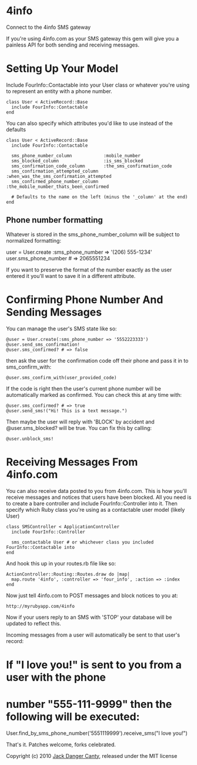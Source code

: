 4info
=====

Connect to the 4info SMS gateway

If you're using 4info.com as your SMS gateway this gem will give you a painless API for both sending and receiving messages.

Setting Up Your Model
=====

Include FourInfo::Contactable into your User class or whatever you're using to represent an entity with a phone number. 

    class User < ActiveRecord::Base
      include FourInfo::Contactable
    end

You can also specify which attributes you'd like to use instead of the defaults

    class User < ActiveRecord::Base
      include FourInfo::Contactable

      sms_phone_number_column            :mobile_number
      sms_blocked_column                 :is_sms_blocked
      sms_confirmation_code_column       :the_sms_confirmation_code
      sms_confirmation_attempted_column  :when_was_the_sms_confirmation_attempted
      sms_confirmed_phone_number_column  :the_mobile_number_thats_been_confirmed

      # Defaults to the name on the left (minus the '_column' at the end)
    end

Phone number formatting
---

Whatever is stored in the sms_phone_number_column will be subject to normalized formatting:

  user = User.create :sms_phone_number => '(206) 555-1234'
  user.sms_phone_number # => 2065551234

If you want to preserve the format of the number exactly as the user entered it you'll want
to save it in a different attribute.


Confirming Phone Number And Sending Messages
====

You can manage the user's SMS state like so:

    @user = User.create(:sms_phone_number => '5552223333')
    @user.send_sms_confirmation!
    @user.sms_confirmed? # => false

then ask the user for the confirmation code off their phone and pass it in to sms_confirm_with:

    @user.sms_confirm_with(user_provided_code)

If the code is right then the user's current phone number will be automatically marked as confirmed. You can check this at any time with:

    @user.sms_confirmed? # => true
    @user.send_sms!("Hi! This is a text message.")

Then maybe the user will reply with 'BLOCK' by accident and @user.sms_blocked? will be true.
You can fix this by calling:

    @user.unblock_sms!


Receiving Messages From 4info.com
====

You can also receive data posted to you from 4info.com. This is how you'll receive messages and notices that users have been blocked.
All you need is to create a bare controller and include FourInfo::Controller into it. Then specify which Ruby class you're using as a contactable user model (likely User)


    class SMSController < ApplicationController
      include FourInfo::Controller

      sms_contactable User # or whichever class you included FourInfo::Contactable into
    end

And hook this up in your routes.rb file like so:

    ActionController::Routing::Routes.draw do |map|
      map.route '4info', :controller => 'four_info', :action => :index
    end

Now just tell 4info.com to POST messages and block notices to you at:

    http://myrubyapp.com/4info

Now if your users reply to an SMS with 'STOP' your database will be updated to reflect this.

Incoming messages from a user will automatically be sent to that user's record:

   # If "I love you!" is sent to you from a user with the phone
   # number "555-111-9999" then the following will be executed:
   User.find_by_sms_phone_number('5551119999').receive_sms("I love you!")

That's it. Patches welcome, forks celebrated.

Copyright (c) 2010 [Jack Danger Canty](http://jåck.com/), released under the MIT license
